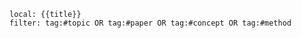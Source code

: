 ```advanced-graph
local: {{title}}
filter: tag:#topic OR tag:#paper OR tag:#concept OR tag:#method
```